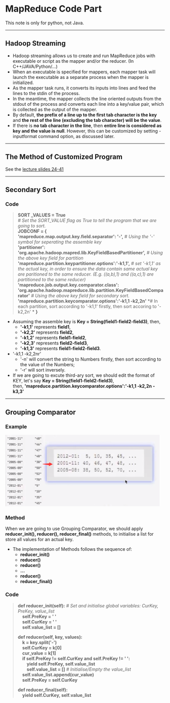 # **MapReduce Code Part**
This note is only for python, not Java.
***
## **Hadoop Streaming**  
* Hadoop streaming allows us to create and run MapReduce jobs with executable or script as the mapper and/or the reducer. (In C++/JAVA/Python/...)  
* When an executable is specified for mappers, each mapper task will launch the executable as a separate process when the mapper is 
initialized. 
* As the mapper task runs, it converts its inputs into lines and feed the lines to the stdin of the process. 
* In the meantime, the mapper collects the line oriented outputs from the stdout of the process and converts each line into a key/value pair, which is collected as the output of the mapper. 
* By default, **the prefix of a line up to the first tab character is the key** and **the rest of the line (excluding the tab character) will be the value**.
* If there is **no tab character in the line**, then **entire line is considered as key and the value is null**. However, this can be customized by setting -inputformat command option, as discussed later.

***
## **The Method of Customized Program** 
See the [lecture slides 24-41](/lecture_slides/Chapter2.1-MapReduce_I.pdf)

***
## **Secondary Sort**
### **Code**
> **SORT _VALUES = True**  
> *# Set the SORT_VALUE flag as True to tell the program that we are going to sort.*  
> **JOBCONF = {**  
**'mapreduce.map.output.key.field.separator': '-',**  # *Using the '-' symbol for seperating the assemble key*  
**'partitioner': 'org.apache.hadoop.mapred.lib.KeyFieldBasedPartitioner',** *# Using the above key field for partition*    
**'mapreduce.partition.keypartitioner.options':'-k1,1',** *# set '-k1,1' as the actual key, in order to ensure the data contain same actual key are paritioned to the same reducer. (E.g. ((a,b),1) and ((a,c),1) are partitioned to the same reducer)*  
**'mapreduce.job.output.key.comparator.class': 'org.apache.hadoop.mapreduce.lib.partition.KeyFieldBasedComparator'** *# Using the above key field for secondary sort.*  
**'mapreduce.partition.keycomparator.options':'-k1,1 -k2,2n'** *# In each partition, sort according to '-k1,1' firstly, then sort accoring to '-k2,2n' * 
**}**

* Assuming the assemble key is **Key = String(field1-field2-field3)**, then,  
  * **'-k1,1'** represents **field1**,  
  * **'-k2,2'** represents **field2**,  
  * **'-k1,2'** represents **field1-field2**,  
  * **'-k2,3'** represents **field2-field3**,  
  * **'-k1,3'** represents **field1-field2-field3**.
* '-k1,1 -k2,2nr'
  * '-n' will convert the string to Numbers firstly, then sort according to the value of the Numbers;
  * '-r' will sort inversely.
* If we are going to excute third-ary sort, we should edit the format of KEY, let's say  **Key = String(field1-field2-field3)**,  
  then, **'mapreduce.partition.keycomparator.options':'-k1,1 -k2,2n -k3,3'**


***
## **Grouping Comparator**
### **Example**
![Grouping Comparator Example](/img3/grouping-comparator-eg.png)
### **Method**
When we are going to use Grouping Comparator, we should apply **reducer_init(), reducer(), reducer_final()** methods, to initialise a list for store all values for an actual key.   
* The implementation of Methods follows the sequence of: 
  * **reducer_init()**
  * **reducer()**
  * **reducer()**
  * **...**
  * **reducer()**
  * **reducer_final()**
### **Code**
>**def reducer_init(self):**  *# Set and initialise global variables: CurKey, PreKey, value_list*  
>&emsp;**self.PreKey = ' '**  
>&emsp;**self.CurKey = ' '**  
>&emsp;**self.value_list = []**  
>
>**def reducer(self, key, values):**  
>&emsp;**k = key.split('-')**  
>&emsp;**self.CurKey = k[0]**  
>&emsp;**cur_value = k[1]**  
>&emsp;**if self.PreKey != self.CurKey and self.PreKey != ' ':**  
>&emsp;&emsp;**yield self.PreKey, self.value_list**  
>&emsp;&emsp;**self.value_list = []** *# Initialise/Empty the value_list*  
>&emsp;**self.value_list.append(cur_value)**  
>&emsp;**self.PreKey = self.CurKey**  
>
>**def reducer_final(self):**  
>&emsp;**yield self.CurKey, self.value_list**  